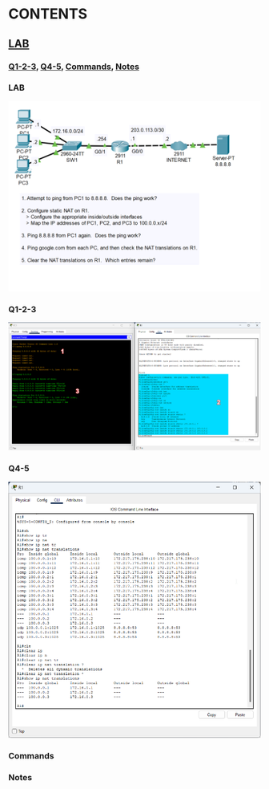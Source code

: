 # CONTENTS

## [LAB](#lab)
### [Q1-2-3](#q1-2-3), [Q4-5](#q4-5), [Commands](#commands), [Notes](#notes)

### <a name="lab"></a>LAB

<img src="../00-files/PacketTracer_q1YmcZJnSe.png" alt="Resim">

### <a name="q1-2-3"></a>Q1-2-3

<img src="../00-files/PacketTracer_MerLwAp1bb.png" alt="Resim">

### <a name="q4-5"></a>Q4-5

<img src="../00-files/PacketTracer_pcdK1rdxvb.png" alt="Resim">

### <a name="commands"></a>Commands

### <a name="notes"></a>Notes